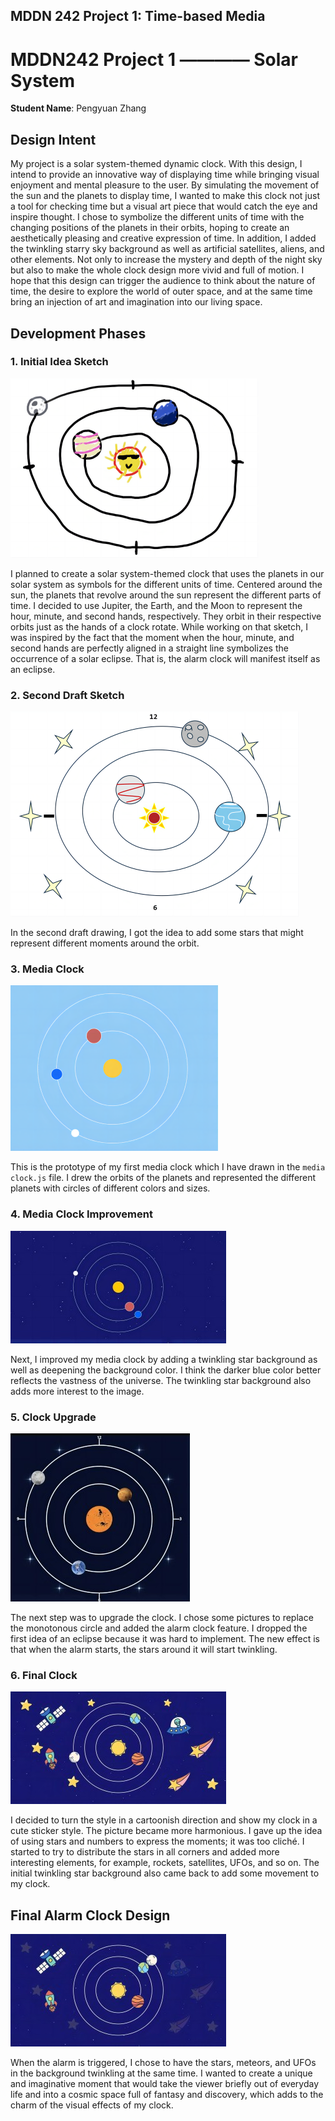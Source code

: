 ## MDDN 242 Project 1: Time-based Media  

# MDDN242 Project 1 ———— Solar System

**Student Name**: Pengyuan Zhang

## Design Intent

My project is a solar system-themed dynamic clock. With this design, I intend to provide an innovative way of displaying time while bringing visual enjoyment and mental pleasure to the user. By simulating the movement of the sun and the planets to display time, I wanted to make this clock not just a tool for checking time but a visual art piece that would catch the eye and inspire thought. I chose to symbolize the different units of time with the changing positions of the planets in their orbits, hoping to create an aesthetically pleasing and creative expression of time. In addition, I added the twinkling starry sky background as well as artificial satellites, aliens, and other elements. Not only to increase the mystery and depth of the night sky but also to make the whole clock design more vivid and full of motion. I hope that this design can trigger the audience to think about the nature of time, the desire to explore the world of outer space, and at the same time bring an injection of art and imagination into our living space.

## Development Phases

### 1. Initial Idea Sketch
![alt text](<A sketch of the initial idea-1.png>)

I planned to create a solar system-themed clock that uses the planets in our solar system as symbols for the different units of time. Centered around the sun, the planets that revolve around the sun represent the different parts of time. I decided to use Jupiter, the Earth, and the Moon to represent the hour, minute, and second hands, respectively. They orbit in their respective orbits just as the hands of a clock rotate. While working on that sketch, I was inspired by the fact that the moment when the hour, minute, and second hands are perfectly aligned in a straight line symbolizes the occurrence of a solar eclipse. That is, the alarm clock will manifest itself as an eclipse.

### 2. Second Draft Sketch
![alt text](<Sketch 2-1.png>)

In the second draft drawing, I got the idea to add some stars that might represent different moments around the orbit.

### 3. Media Clock
![alt text](<Media Clock-1.png>)

This is the prototype of my first media clock which I have drawn in the `media clock.js` file. I drew the orbits of the planets and represented the different planets with circles of different colors and sizes.

### 4. Media Clock Improvement
![alt text](<Media Clock2-1.jpg>)

Next, I improved my media clock by adding a twinkling star background as well as deepening the background color. I think the darker blue color better reflects the vastness of the universe. The twinkling star background also adds more interest to the image.

### 5. Clock Upgrade
![alt text](Clock1-1.jpg)

The next step was to upgrade the clock. I chose some pictures to replace the monotonous circle and added the alarm clock feature. I dropped the first idea of an eclipse because it was hard to implement. The new effect is that when the alarm starts, the stars around it will start twinkling.

### 6. Final Clock
![alt text](<Final Clock-1.jpg>)

I decided to turn the style in a cartoonish direction and show my clock in a cute sticker style. The picture became more harmonious. I gave up the idea of using stars and numbers to express the moments; it was too cliché. I started to try to distribute the stars in all corners and added more interesting elements, for example, rockets, satellites, UFOs, and so on. The initial twinkling star background also came back to add some movement to my clock.

## Final Alarm Clock Design
![alt text](<Final Alarm-1.jpg>)

When the alarm is triggered, I chose to have the stars, meteors, and UFOs in the background twinkling at the same time. I wanted to create a unique and imaginative moment that would take the viewer briefly out of everyday life and into a cosmic space full of fantasy and discovery, which adds to the charm of the visual effects of my clock.

